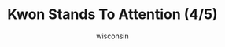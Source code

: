 ---
media: "images/rounds/round_4_1/kwon_stands_to_attention_4.png"
media_type: image
title: Kwon Stands To Attention (4/5)
author: [wisconsin]
desc: Kwon Myong-hwa stands to attention a bit too enthusiastically, making her fellow Soviet marines uncomfortable.
---